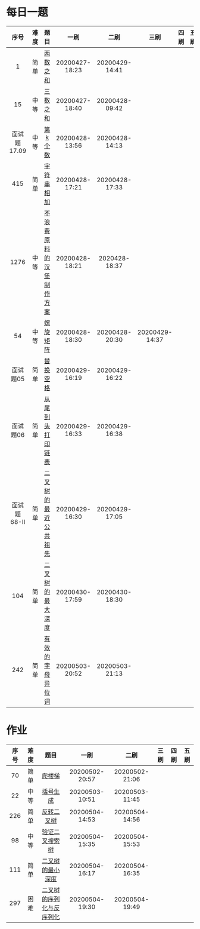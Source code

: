 # 每日一题
|序号|难度|题目|一刷|二刷|三刷|四刷|五刷|
|:--:|:--:|:--:|:--:|:--:|:--:|:--:|:--:|
1|简单|[两数之和](https://leetcode-cn.com/problems/two-sum/)|20200427-18:23|20200429-14:41| | | |
15|中等|[三数之和](https://leetcode-cn.com/problems/3sum/)|20200427-18:40| 20200428-09:42| | | |
面试题17.09|中等|[第k个数](https://leetcode-cn.com/problems/get-kth-magic-number-lcci/)|20200428-13:56|20200428-14:13||||
415|简单|[字符串相加](https://leetcode-cn.com/problems/add-strings/)| 20200428-17:21|20200428-17:33 | | | |
1276|中等|[不浪费原料的汉堡制作方案](https://leetcode-cn.com/problems/number-of-burgers-with-no-waste-of-ingredients/)|20200428-18:21|2020428-18:37||||
54|中等|[螺旋矩阵](https://leetcode-cn.com/problems/spiral-matrix/)|20200428-18:30|20200428-20:30|20200429-14:37|||
面试题05|简单|[替换空格](https://leetcode-cn.com/problems/ti-huan-kong-ge-lcof/)|20200429-16:19|20200429-16:22||||
面试题06|简单|[从尾到头打印链表](https://leetcode-cn.com/problems/cong-wei-dao-tou-da-yin-lian-biao-lcof/)|20200429-16:33|20200429-16:38||||
面试题68-II|简单|[二叉树的最近公共祖先](https://leetcode-cn.com/problems/er-cha-shu-de-zui-jin-gong-gong-zu-xian-lcof/)|20200429-16:30|20200429-17:05|||| 
104|简单|[二叉树的最大深度](https://leetcode-cn.com/problems/maximum-depth-of-binary-tree/)|20200430-17:59|20200430-18:30||||
242|简单|[有效的字母异位词](https://leetcode-cn.com/problems/valid-anagram/)|20200503-20:52| 20200503-21:13||||

# 作业

|序号|难度|题目|一刷|二刷|三刷|四刷|五刷|
|:--:|:--:|:--:|:--:|:--:|:--:|:--:|:--:|
70|简单|[爬楼梯](https://leetcode-cn.com/problems/climbing-stairs/)|20200502-20:57 | 20200502-21:06| | | |
22|中等|[括号生成](https://leetcode-cn.com/problems/generate-parentheses/)|20200503-10:51| 20200503-11:45 | | | |
226| 简单| [反转二叉树](https://leetcode-cn.com/problems/invert-binary-tree/description/)|20200504-14:53| 20200504-14:56||||
98| 中等 | [验证二叉搜索树](https://leetcode-cn.com/problems/validate-binary-search-tree/)|20200504-15:35| 20200504-15:53||||
111|简单| [二叉树的最小深度](https://leetcode-cn.com/problems/minimum-depth-of-binary-tree/)|20200504-16:17|20200504-16:35||||
297|困难| [二叉树的序列化与反序列化](https://leetcode-cn.com/problems/serialize-and-deserialize-binary-tree/)|20200504-19:30|20200504-19:49||||